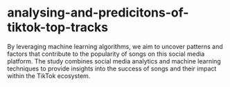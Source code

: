 # analysing-and-predicitons-of-tiktok-top-tracks
By leveraging machine learning algorithms, we aim to uncover patterns and factors that contribute to the popularity of songs on this social media platform. The study combines social media analytics and machine learning techniques to provide insights into the success of songs and their impact within the TikTok ecosystem.
